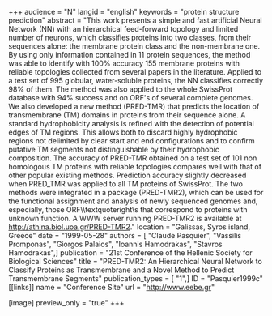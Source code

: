 +++
audience = "N"
langid = "english"
keywords = "protein structure prediction"
abstract = "This work presents a simple and fast artificial Neural Network (NN) with an hierarchical feed-forward topology and limited number of neurons, which classifies proteins into two classes, from their sequences alone: the membrane protein class and the non-membrane one. By using only information contained in 11 protein sequences, the method was able to identify with 100% accuracy 155 membrane proteins with reliable topologies collected from several papers in the literature. Applied to a test set of 995 globular, water-soluble proteins, the NN classifies correctly 98% of them. The method was also applied to the whole SwissProt database with 94% success and on ORF's of several complete genomes. We also developed a new method (PRED-TMR) that predicts the location of transmembrane (TM) domains in proteins from their sequence alone. Α standard hydrophobicity analysis is refined with the detection of potential edges of TM regions. This allows both to discard highly hydrophobic regions not delimited by clear start and end configurations and to confirm putative TM segments not distinguishable by their hydrophobic composition. The accuracy of PRED-TMR obtained on a test set of 101 non homologous TM proteins with reliable topologies compares well with that of other popular existing methods. Prediction accuracy slightly decreased when PRED_TMR was applied to all TM proteins of SwissProt. The two methods were integrated in a package (PRED-TMR2), which can be used for the functional assignment and analysis of newly sequenced genomes and, especially, those ORF\\\\textquoteright\\s that correspond to proteins with unknown function. A WWW server running PRED-TMR2 is available at http://athina.biol.uoa.gr/PRED-TMR2."
location = "Galissas, Syros island, Greece"
date = "1999-05-28"
authors = [ "Claude Pasquier", "Vassilis Promponas", "Giorgos Palaios", "Ioannis Hamodrakas", "Stavros Hamodrakas",]
publication = "21st Conference of the Hellenic Society for Biological Sciences"
title = "PRED-TMR2: An Hierarchical Neural Network to Classify Proteins as Transmembrane and a Novel Method to Predict Transmembrane Segments"
publication_types = [ "1",]
ID = "Pasquier1999c"
[[links]]
name = "Conference Site"
url = "http://www.eebe.gr"

[image]
preview_only = "true"
+++
